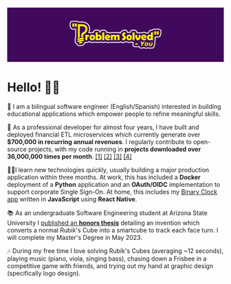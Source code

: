 ![Problem Solved Banner](https://raw.githubusercontent.com/problemsolved-you/branding/master/logo/banner.png)


<h1 class="post-title">Hello! 👋🏻</h1>

<p>
  🎯 I am a bilingual software engineer (English/Spanish) interested in building
  educational applications which empower people to refine meaningful skills. 
</p>

<p>
  🚀 As a professional developer for almost four years, I have built and deployed
  financial ETL microservices which currently generate over <b>$700,000 in
  recurring annual revenues</b>. I regularly contribute to open-source projects,
  with my code running in <b>projects downloaded over 36,000,000 times per month</b>.
  <a href="https://github.com/gitpython-developers/GitPython/commits?author=thehale">[1]</a>
  <a href="https://github.com/deanmalmgren/textract/commits?author=thehale">[2]</a>
  <a href="https://github.com/thehale/expressive-resume">[3]</a>
  <a href="https://github.com/thehale/github-projects-burndown-chart">[4]</a>
</p>

<p>
  🏃‍♂️I learn new technologies quickly, usually building a major production
  application within three months. At work, this has included a <b>Docker</b>
  deployment of a <b>Python</b> application and an <b>OAuth/OIDC</b>
  implementation to support corporate Single Sign-On. At home, this
  includes my
  <a
  href="https://play.google.com/store/apps/details?id=dev.jhale.binaryclock">Binary
  Clock app</a> written in <b>JavaScript</b> using <b>React Native</b>.
</p>

<p>
   📚 As an undergraduate Software Engineering student at Arizona State University
   I <a href="https://github.com/thehale/DIY-Smartcube">published an <b>honors
   thesis</b></a> detailing an invention which converts a normal Rubik's Cube into a
   smartcube to track each face turn. I will complete my Master's Degree in May 2023.
</p>

<p>
  🎶 During my free time I love solving Rubik's Cubes (averaging ~12 seconds),
  playing music (piano, viola, singing bass), chasing down a Frisbee in a
  competitive game with friends, and trying out my hand at graphic design
  (specifically logo design).
</p>

<!--
**thehale/thehale** is a ✨ _special_ ✨ repository because its `README.md` (this file) appears on your GitHub profile.

Here are some ideas to get you started:

- 🔭 I’m currently working on ...
- 🌱 I’m currently learning ...
- 👯 I’m looking to collaborate on ...
- 🤔 I’m looking for help with ...
- 💬 Ask me about ...
- 📫 How to reach me: ...
- 😄 Pronouns: ...
- ⚡ Fun fact: ...
-->
